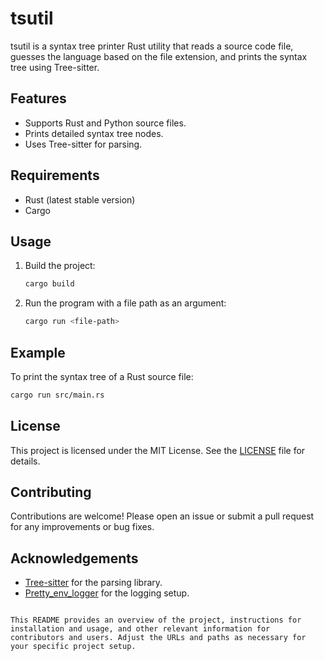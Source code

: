 # tsutil

tsutil is a syntax tree printer Rust utility that reads a source code file, guesses the language based on the file extension, and prints the syntax tree using Tree-sitter.

## Features

- Supports Rust and Python source files.
- Prints detailed syntax tree nodes.
- Uses Tree-sitter for parsing.

## Requirements

- Rust (latest stable version)
- Cargo

## Usage

1. Build the project:
   ```sh
   cargo build
   ```

2. Run the program with a file path as an argument:
   ```sh
   cargo run <file-path>
   ```

## Example

To print the syntax tree of a Rust source file:

```sh
cargo run src/main.rs
```

## License

This project is licensed under the MIT License. See the [LICENSE](LICENSE) file for details.

## Contributing

Contributions are welcome! Please open an issue or submit a pull request for any improvements or bug fixes.

## Acknowledgements

- [Tree-sitter](https://tree-sitter.github.io/tree-sitter/) for the parsing library.
- [Pretty_env_logger](https://crates.io/crates/pretty_env_logger) for the logging setup.

```

This README provides an overview of the project, instructions for installation and usage, and other relevant information for contributors and users. Adjust the URLs and paths as necessary for your specific project setup.

